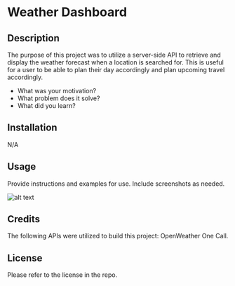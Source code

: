 # Weather Dashboard

## Description

The purpose of this project was to utilize a server-side API to retrieve and display the weather forecast when a location is searched for. This is useful for a user to be able to plan their day accordingly and plan upcoming travel accordingly. 

- What was your motivation?
- What problem does it solve?
- What did you learn?

## Installation

N/A

## Usage

Provide instructions and examples for use. Include screenshots as needed.

![alt text](assets/images/screenshot.png)

## Credits

The following APIs were utilized to build this project: OpenWeather One Call.

## License

Please refer to the license in the repo.